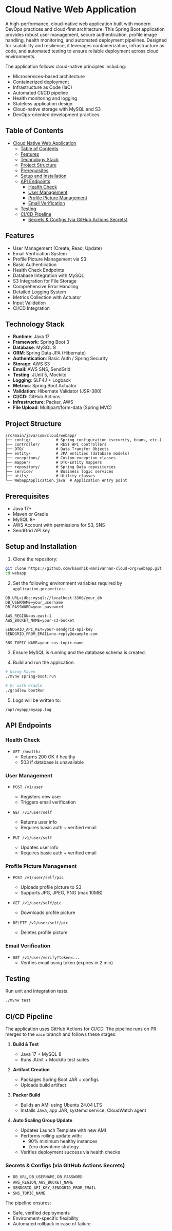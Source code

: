 # Cloud Native Web Application

A high-performance, cloud-native web application built with modern DevOps practices and cloud-first architecture. This Spring Boot application provides robust user management, secure authentication, profile image handling, health monitoring, and automated deployment pipelines. Designed for scalability and resilience, it leverages containerization, infrastructure as code, and automated testing to ensure reliable deployment across cloud environments.

The application follows cloud-native principles including:
- Microservices-based architecture
- Containerized deployment
- Infrastructure as Code (IaC)
- Automated CI/CD pipeline
- Health monitoring and logging
- Stateless application design
- Cloud-native storage with MySQL and S3
- DevOps-oriented development practices

## Table of Contents
- [Cloud Native Web Application](#cloud-native-web-application)
  - [Table of Contents](#table-of-contents)
  - [Features](#features)
  - [Technology Stack](#technology-stack)
  - [Project Structure](#project-structure)
  - [Prerequisites](#prerequisites)
  - [Setup and Installation](#setup-and-installation)
  - [API Endpoints](#api-endpoints)
    - [Health Check](#health-check)
    - [User Management](#user-management)
    - [Profile Picture Management](#profile-picture-management)
    - [Email Verification](#email-verification)
  - [Testing](#testing)
  - [CI/CD Pipeline](#cicd-pipeline)
    - [Secrets \& Configs (via GitHub Actions Secrets)](#secrets--configs-via-github-actions-secrets)

## Features
- User Management (Create, Read, Update)
- Email Verification System
- Profile Picture Management via S3
- Basic Authentication
- Health Check Endpoints
- Database Integration with MySQL
- S3 Integration for File Storage
- Comprehensive Error Handling
- Detailed Logging System
- Metrics Collection with Actuator
- Input Validation
- CI/CD Integration

## Technology Stack
- **Runtime**: Java 17
- **Framework**: Spring Boot 3
- **Database**: MySQL 8
- **ORM**: Spring Data JPA (Hibernate)
- **Authentication**: Basic Auth / Spring Security
- **Storage**: AWS S3
- **Email**: AWS SNS, SendGrid
- **Testing**: JUnit 5, Mockito
- **Logging**: SLF4J + Logback
- **Metrics**: Spring Boot Actuator
- **Validation**: Hibernate Validator (JSR-380)
- **CI/CD**: GitHub Actions
- **Infrastructure**: Packer, AWS
- **File Upload**: Multipart/form-data (Spring MVC)

## Project Structure
```
src/main/java/com/cloud/webapp/
├── config/           # Spring configuration (security, beans, etc.)
├── controller/       # REST API controllers
├── DTO/              # Data Transfer Objects
├── entity/           # JPA entities (database models)
├── exceptions/       # Custom exception classes
├── mapper/           # DTO-Entity mappers
├── repository/       # Spring Data repositories
├── service/          # Business logic services
├── utils/            # Utility classes
└── WebappApplication.java  # Application entry point
```

## Prerequisites
- Java 17+
- Maven or Gradle
- MySQL 8+
- AWS Account with permissions for S3, SNS
- SendGrid API key

## Setup and Installation

1. Clone the repository:
```bash
git clone https://github.com/kaushik-manivannan-cloud-org/webapp.git
cd webapp
```

2. Set the following environment variables required by `application.properties`:
```env
DB_URL=jdbc:mysql://localhost:3306/your_db
DB_USERNAME=your_username
DB_PASSWORD=your_password

AWS_REGION=us-east-1
AWS_BUCKET_NAME=your-s3-bucket

SENDGRID_API_KEY=your-sendgrid-api-key
SENDGRID_FROM_EMAIL=no-reply@example.com

SNS_TOPIC_NAME=your-sns-topic-name
```

3. Ensure MySQL is running and the database schema is created.

4. Build and run the application:
```bash
# Using Maven
./mvnw spring-boot:run

# Or with Gradle
./gradlew bootRun
```

5. Logs will be written to:
```
/opt/myapp/myapp.log
```

## API Endpoints

### Health Check
- `GET /healthz`  
  - Returns 200 OK if healthy  
  - 503 if database is unavailable  

### User Management
- `POST /v1/user`  
  - Registers new user  
  - Triggers email verification  

- `GET /v1/user/self`  
  - Returns user info  
  - Requires basic auth + verified email  

- `PUT /v1/user/self`  
  - Updates user info  
  - Requires basic auth + verified email  

### Profile Picture Management
- `POST /v1/user/self/pic`  
  - Uploads profile picture to S3  
  - Supports JPG, JPEG, PNG (max 10MB)  

- `GET /v1/user/self/pic`  
  - Downloads profile picture  

- `DELETE /v1/user/self/pic`  
  - Deletes profile picture  

### Email Verification
- `GET /v1/user/verify?token=...`  
  - Verifies email using token (expires in 2 min)

## Testing

Run unit and integration tests:
```bash
./mvnw test
```

## CI/CD Pipeline

The application uses GitHub Actions for CI/CD. The pipeline runs on PR merges to the `main` branch and follows these stages:

1. **Build & Test**
   - Java 17 + MySQL 8
   - Runs JUnit + Mockito test suites

2. **Artifact Creation**
   - Packages Spring Boot JAR + configs
   - Uploads build artifact

3. **Packer Build**
   - Builds an AMI using Ubuntu 24.04 LTS
   - Installs Java, app JAR, systemd service, CloudWatch agent

4. **Auto Scaling Group Update**
   - Updates Launch Template with new AMI
   - Performs rolling update with:
     - 90% minimum healthy instances
     - Zero downtime strategy
   - Verifies deployment success via health checks

### Secrets & Configs (via GitHub Actions Secrets)
- `DB_URL`, `DB_USERNAME`, `DB_PASSWORD`
- `AWS_REGION`, `AWS_BUCKET_NAME`
- `SENDGRID_API_KEY`, `SENDGRID_FROM_EMAIL`
- `SNS_TOPIC_NAME`

The pipeline ensures:
- Safe, verified deployments
- Environment-specific flexibility
- Automated rollback in case of failure